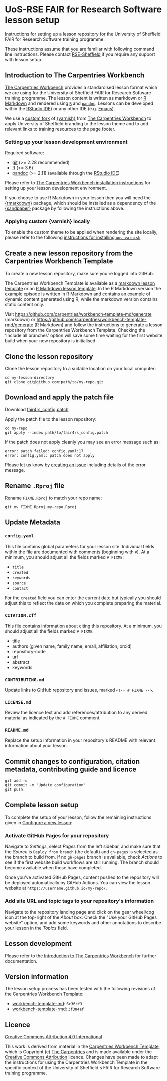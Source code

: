 # UoS-RSE FAIR for Research Software lesson setup

Instructions for setting up a lesson repository for the University of
Sheffield FAIR for Research Software training programme.

These instructions assume that you are familiar with following command
line instructions.  Please contact
[RSE-Sheffield](https://github.com/RSE-Sheffield) if you require any
support with lesson setup.

## Introduction to The Carpentries Workbench

[The Carpentries
Workbench](https://carpentries.github.io/sandpaper-docs/) provides a
standardised lesson format which we are using for the University of
Sheffield FAIR for Research Software training programme.  The lesson
content is written as markdown or [R
Markdown](https://rmarkdown.rstudio.com/) and rendered using [`R`][r]
and [`pandoc`][pandoc].  Lessons can be developed within the
[RStudio IDE][rstudio]) or any other IDE (e.g. [Emacs][emacs]).

We use a [custom fork](https://github.com/RSE-Sheffield/uos-varnish)
of [{varnish}][varnish] from [The Carpentries Workbench][wb] to
apply University of Sheffield branding to the lesson theme and to add
relevant links to training resources to the page footer.

### Setting up your lesson development environment

Required software:

- [git][git] (>= 2.28 recommended)
- [R][r] (>= 3.6)
- [pandoc][pandoc] (>= 2.11) (available through the [RStudio IDE][rstudio])

Please refer to [The Carpentries Workbench installation
instructions](https://carpentries.github.io/sandpaper-docs/#required)
for setting up your lesson development environment.

If you choose to use R Markdown in your lesson then you will need the
[{rmarkdown}][rmarkdown] package, which should be installed as a
dependency of the [{sandpaper}][sandpaper] package by following the
instructions above.

### Applying custom {varnish} locally

To enable the custom theme to be applied when rendering the site
locally, please refer to the following [instructions for installing
`uos-varnish`](https://github.com/RSE-Sheffield/uos-varnish?tab=readme-ov-file#applying-varnish-locally).

## Create a new lesson repository from the Carpentries Workbench Template

To create a new lesson repository, make sure you're logged into GitHub.

The Carpentries Workbench Template is available as a [markdown lesson
template](https://github.com/carpentries/workbench-template-md) or an
[R Markdown lesson
template](https://github.com/carpentries/workbench-template-rmd). In
the R Markdown version the example episode is written in R Markdown
and contains an example of dynamic content generated using R, while
the markdown version contains static content only.

Visit https://github.com/carpentries/workbench-template-md/generate
(markdown) or
https://github.com/carpentries/workbench-template-rmd/generate (R
Markdown) and follow the instructions to generate a lesson repository
from the Carpentries Workbench Template. Checking the 'Include all
branches' option will save some time waiting for the first website
build when your new repository is initialised.

## Clone the lesson repository

Clone the lesson repository to a suitable location on your local computer:

```
cd my-lesson-directory
git clone git@github.com:path/to/my-repo.git
```

## Download and apply the patch file

Download [fair4rs\_config.patch](https://raw.githubusercontent.com/RSE-Sheffield/fair4rs-lesson-setup/main/fair4rs_config.patch).

Apply the patch file to the lesson repository:

```
cd my-repo
git apply --index path/to/fair4rs_config.patch
```

If the patch does not apply cleanly you may see an error message such as:

```
error: patch failed: config.yaml:17
error: config.yaml: patch does not apply
```

Please let us know by [creating an
issue](https://github.com/RSE-Sheffield/fair4rs-lesson-setup/issues/new)
including details of the error message.

## Rename `.Rproj` file

Rename `FIXME.Rproj` to match your repo name:
```
git mv FIXME.Rproj my-repo.Rproj
```

## Update Metadata

### `config.yaml`

This file contains global parameters for your lesson site. Individual
fields within the file are documented with comments (beginning with
`#`). At a minimum, you should adjust all the fields marked `# FIXME`:

* `title`
* `created`
* `keywords`
* `source`
* `contact`

For the `created` field you can enter the current date but typically you
should adjust this to reflect the date on which you complete preparing
the material.

### `CITATION.cff`

This file contains information about citing this repository. At a
minimum, you should adjust all the fields marked `# FIXME`:

* title
* authors (given name, family name, email, affiliation, orcid)
* repository-code
* url
* abstract
* keywords

### `CONTRIBUTING.md`

Update links to GitHub repository and issues, marked `<!-- # FIXME -->`.

### `LICENSE.md`

Review the licence text and add references/attribution to any derived
material as indicated by the `# FIXME` comment.

### `README.md`

Replace the setup information in your repository's README with
relevant information about your lesson.

## Commit changes to configuration, citation metadata, contributing guide and licence

```
git add -u
git commit -m "Update configuration"
git push
```

## Complete lesson setup

To complete the setup of your lesson, follow the remaining
instructions given in [Configure a new
lesson](https://github.com/carpentries/workbench-template-md#configure-a-new-lesson):

### Activate GitHub Pages for your repository

Navigate to *Settings*, select *Pages* from the left sidebar, and make
sure that the _Source_ is `Deploy from branch` (the default) and
`gh-pages` is selected as the branch to build from. If no
`gh-pages` branch is available, check *Actions* to see if the first
website build workflows are still running. The branch should become
available when those have completed.

Once you've activated GitHub Pages, content pushed to the repository
will be deployed automatically by GitHub Actions. You can view the
lesson website at `https://username.github.io/my-repo/`.

### Add site URL and topic tags to your repository's information

Navigate to the repository landing page and click on the gear
wheel/cog icon at the top-right of the *About* box. Check the "Use
your GitHub Pages website" option, and add some keywords and other
annotations to describe your lesson in the *Topics* field.


## Lesson development

Please refer to the [Introduction to The Carpentries
Workbench](https://carpentries.github.io/sandpaper-docs/) for further
documentation.

## Version information

The lesson setup process has been tested with the following revisions
of the Carpentries Workbench Template:

- [workbench-template-md](https://github.com/carpentries/workbench-template-md): `6c36cf3`
- [workbench-template-rmd](https://github.com/carpentries/workbench-template-rmd): `3f304af`

## Licence

[Creative Commons Attribution 4.0 International](https://creativecommons.org/licenses/by/4.0/)

This work is derived from material in the [Carpentries Workbench
Template](https://github.com/carpentries/workbench-template-md), which
is Copyright (c) [The Carpentries](https://carpentries.org/) and is
made available under the [Creative Commons
Attribution](https://creativecommons.org/licenses/by/4.0/) licence.
Changes have been made to adapt the instructions for using the
Carpentries Workbench Template in the specific context of the
University of Sheffield's FAIR for Research Software training
programme.

[emacs]: https://www.gnu.org/software/emacs/
[git]: https://git-scm.com
[R]: https://www.r-project.org
[pandoc]: https://pandoc.org
[rmarkdown]: https://pkgs.rstudio.com/rmarkdown/
[rstudio]: https://posit.co/download/rstudio-desktop/#downlod
[sandpaper]: https://github.com/carpentries/sandpaper
[varnish]: https://github.com/carpentries/varnish
[wb]: https://github.com/carpentries/wb

